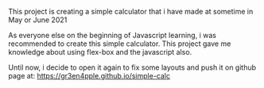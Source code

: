 This project is creating a simple calculator that i have made at sometime in May or June 2021

As everyone else on the beginning of Javascript learning, i was recommended to create this simple calculator.
This project gave me knowledge about using flex-box and the javascript also.

Until now, i decide to open it again to fix some layouts and push it on github page at: https://gr3en4pple.github.io/simple-calc

